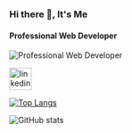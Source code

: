 ### Hi there 👋, It's Me
#### Professional Web Developer
![Professional Web Developer](https://i.postimg.cc/GmzBKHgc/web-developer-4.png)



  [<img src='https://cdn.jsdelivr.net/npm/simple-icons@3.0.1/icons/linkedin.svg' alt='linkedin' height='40'>](https://www.linkedin.com/in/https://www.linkedin.com/in/nesat-nayem//)  

[![Top Langs](https://github-readme-stats.vercel.app/api/top-langs/?username=Nesat-Nayem)](https://github.com/anuraghazra/github-readme-stats)

![GitHub stats](https://github-readme-stats.vercel.app/api?username=Nesat-Nayem&show_icons=true)  

